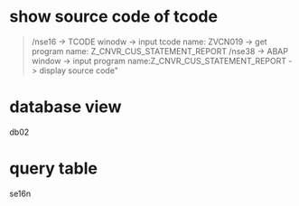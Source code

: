 # show source code of tcode
> /nse16 -> TCODE winodw -> input tcode name: ZVCN019 -> get program name: Z_CNVR_CUS_STATEMENT_REPORT 
> /nse38 -> ABAP window -> input program name:Z_CNVR_CUS_STATEMENT_REPORT  -> display source code"

# database view
db02

# query table
se16n
